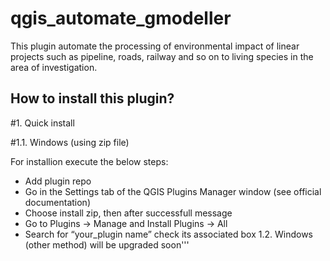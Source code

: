 # qgis_automate_gmodeller
This plugin automate the processing of environmental impact of linear projects such as pipeline, roads, railway and so on to living species in the area of investigation.
## How to install this plugin?
#1. Quick install
   
#1.1. Windows (using zip file)

For installion execute the below steps:
- Add plugin repo
- Go in the Settings tab of the QGIS Plugins Manager window (see official documentation)
- Choose install zip, then after successfull message
- Go to Plugins -> Manage and Install Plugins -> All
- Search for “your_plugin name” check its associated box
1.2. Windows (other method)
  will be upgraded soon'''
  
